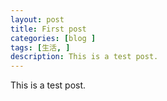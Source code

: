 ```yaml
---
layout: post
title: First post
categories: [blog ]
tags: [生活, ]
description: This is a test post.
---
```


This is a test post.